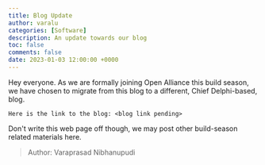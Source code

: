 ```yaml
---
title: Blog Update
author: varalu
categories: [Software]
description: An update towards our blog 
toc: false
comments: false
date: 2023-01-03 12:00:00 +0000
---
```


Hey everyone. As we are formally joining Open Alliance this build season, we have chosen to migrate from this blog to a different, Chief Delphi-based, blog. 

`Here is the link to the blog: <blog link pending>`

Don't write this web page off though, we may post other build-season related materials here.

> Author: Varaprasad Nibhanupudi